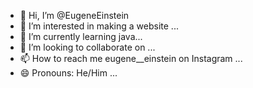 - 👋 Hi, I’m @EugeneEinstein
- 👀 I’m interested in making a website ...
- 🌱 I’m currently learning java...
- 💞️ I’m looking to collaborate on ...
- 📫 How to reach me eugene__einstein on Instagram ...
- 😄 Pronouns: He/Him ...
  
<!---
EugeneEinstein/EugeneEinstein is a ✨ special ✨ repository because its `README.md` (this file) appears on your GitHub profile.
You can click the Preview link to take a look at your changes.
--->
